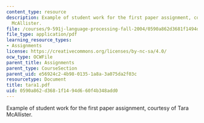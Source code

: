 ```yaml
---
content_type: resource
description: Example of student work for the first paper assignment, courtesy of Tara
  McAllister.
file: /courses/9-591j-language-processing-fall-2004/0590a862d3681f1494d660f4b348add0_tara1.pdf
file_type: application/pdf
learning_resource_types:
- Assignments
license: https://creativecommons.org/licenses/by-nc-sa/4.0/
ocw_type: OCWFile
parent_title: Assignments
parent_type: CourseSection
parent_uid: e56924c2-4b98-0135-1a8a-3a075da2f03c
resourcetype: Document
title: tara1.pdf
uid: 0590a862-d368-1f14-94d6-60f4b348add0
---
```

Example of student work for the first paper assignment, courtesy of Tara McAllister.
